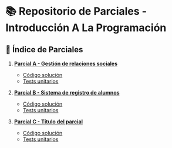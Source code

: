 # 📚 Repositorio de Parciales - Introducción A La Programación

## 📂 Índice de Parciales

1. **[Parcial A - Gestión de relaciones sociales](./ParcialA/ParcialA.md)**
   - [Código solución](./ParcialA/ParcialA.hs)
   - [Tests unitarios](./ParcialA/ParcialATest.hs)

2. **[Parcial B - Sistema de registro de alumnos](./ParcialB/ParcialB.md)**
   - [Código solución](./ParcialB/ParcialB.hs)
   - [Tests unitarios](./ParcialB/ParcialBTest.hs)

3. **[Parcial C - Título del parcial](./ParcialC/ParcialC.md)**
   - [Código solución](./ParcialC/ParcialC.hs)
   - [Tests unitarios](./ParcialC/ParcialCTest.hs)
